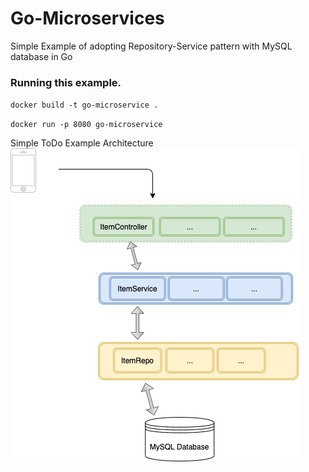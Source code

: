 # Go-Microservices

Simple Example of adopting Repository-Service pattern with MySQL database in Go

### Running this example.

`docker build -t go-microservice .`

`docker run -p 8080 go-microservice`

Simple ToDo Example Architecture
![](https://github.com/ShehabMMohamed/Go-Microservices/blob/main/High-Level-Architecture.png)
